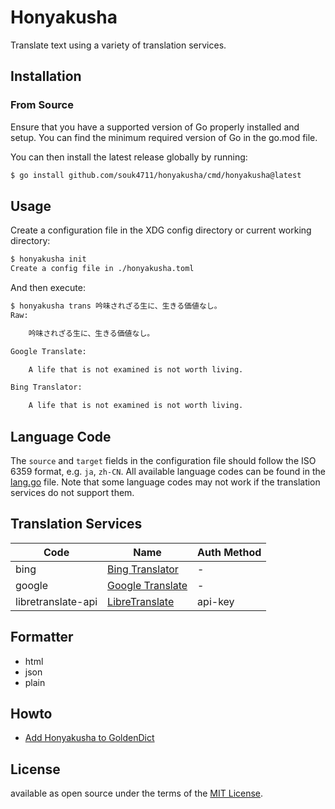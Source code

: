 # Honyakusha

Translate text using a variety of translation services.


## Installation

### From Source

Ensure that you have a supported version of Go properly installed and setup. You can
find the minimum required version of Go in the go.mod file.

You can then install the latest release globally by running:

```sh
$ go install github.com/souk4711/honyakusha/cmd/honyakusha@latest
```


## Usage

Create a configuration file in the XDG config directory or current working directory:

```sh
$ honyakusha init
Create a config file in ./honyakusha.toml
```

And then execute:

```sh
$ honyakusha trans 吟味されざる生に、生きる価値なし。
Raw:

    吟味されざる生に、生きる価値なし。

Google Translate:

    A life that is not examined is not worth living.

Bing Translator:

    A life that is not examined is not worth living.
```


## Language Code

The `source` and `target` fields in the configuration file should follow the ISO 6359 format, e.g. `ja`,
`zh-CN`. All available language codes can be found in the [lang.go](./internal/lang/lang.go) file. Note
that some language codes may not work if the translation services do not support them.


## Translation Services

| Code               | Name                                 | Auth Method |
|--------------------|--------------------------------------|--------------
| bing               | [Bing Translator][bing]              | -           |
| google             | [Google Translate][google]           | -           |
| libretranslate-api | [LibreTranslate][libretranslate-api] | api-key     |


## Formatter

* html
* json
* plain


## Howto

* [Add Honyakusha to GoldenDict](./examples/goldendict/)


## License

available as open source under the terms of the [MIT License](https://opensource.org/licenses/MIT).


[bing]:https://www.bing.com/translator
[google]:https://translate.google.com/
[libretranslate-api]:https://libretranslate.com/
